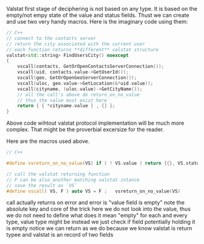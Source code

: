 Valstat first stage of deciphering is not based on any type. It is based on the empty/not empy state of the value and status fields. Thust we can create and use two very handy macros.  Here is the imaginary code using them:
```cpp
// C++ 
// connect to the contacts server
// return the city associated with the current user
// each function returns **different** valstat structure
valstat<std::string> FindUsersCity() noexcept
{
	vscall(contacts, GetOrOpenContactsServerConnection());
	vscall(uid, contacts.value->GetUserId());
	vscall(geo, GetOrOpenGeoServerConnection());
	vscall(uloc, geo.value->GetLocation(&*uid.value));
	vscall(cityname, (uloc.value)->GetCityName());
	// all the call's above do return_on_no_value
	// thus the value must exist here 
	return { { *cityname.value } , {} };
}
```
Above code wihtout valstat protocol implementation will be much more complex. That might be the proverbial excersize for the reader.

Here are the macros used above. 
```cpp
// C++

#define vsreturn_on_no_value(VS) if ( ! VS.value ) return {{}, VS.status}

// call the valstat returning function
// F can be also another matching valstat intance
// save the result as `VS`
#define vscall( VS, F ) auto VS = F ;	vsreturn_on_no_value(VS)
```
call actually returns on error
and error is "value field is empty"
note the absolute key and core of the trick here
we do not look into the value, thus we do not need 
to define what does it mean "empty" for each and every
type, value type might be
instead we just check if field potentially holding it is empty
notice we can return as we do because we know valstat is return typee
and valstat is an record of two fields


